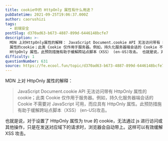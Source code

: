 ```yaml
---
title: cookie中的 HttpOnly 属性有什么用途？
pubDatetime: 2021-09-25T19:06:37.000Z
author: caorushizi
tags:
  - 前端安全
postSlug: d370ad63-b673-4887-899d-6446148bcfe7
description: >-
  MDN 上对HttpOnly属性的解释： JavaScript Document.cookie API 无法访问带有 HttpOnly
  属性的cookie；此类 Cookie 仅作用于服务器。例如，持久化服务器端会话的 Cookie 不需要对 JavaScript 可用，而应具有
  HttpOnly 属性。此预防措施有助于缓解跨站点脚本（XSS） (en-US)攻击。 也就是说，对于设置了 Http
difficulty: 1
questionNumber: 631
source: https://fe.ecool.fun/topic/d370ad63-b673-4887-899d-6446148bcfe7
---
```


MDN 上对 HttpOnly 属性的解释：

> JavaScript Document.cookie API 无法访问带有 HttpOnly 属性的 cookie；此类 Cookie 仅作用于服务器。例如，持久化服务器端会话的 Cookie 不需要对 JavaScript 可用，而应具有 HttpOnly 属性。此预防措施有助于缓解跨站点脚本（XSS） (en-US)攻击。

也就是说，对于设置了 HttpOnly 属性为 true 的 cookie，无法通过 js 进行访问或其他操作，只是在发送对应域下的请求时，浏览器会自动带上。这样可以有效缓解 XSS 攻击。
